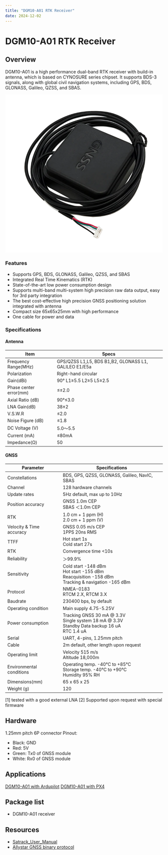 ```yaml
---
title: "DGM10-A01 RTK Receiver"
date: 2024-12-02
---
```


# DGM10-A01 RTK Receiver

## Overview

DGM10-A01 is a high performance dual-band RTK receiver with build-in antenna, which is based on CYNOSURE series chipset.
It supports BDS-3 signals, along with global civil navigation systems, including GPS, BDS, GLONASS, Galileo, QZSS, and SBAS.

![DGM10-A01](../../images/DGM10-A01-MAIN-800x.png)

### Features

- Supports GPS, BDS, GLONASS, Galileo, QZSS, and SBAS
- Integrated Real Time Kinematics (RTK)
- State-of-the-art low power consumption design
- Supports multi-band multi-system high precision raw data output, easy for 3rd party integration
- The best cost-effective high precision GNSS positioning solution integrated with antenna
- Compact size 65x65x25mm with high performance
- One cable for power and data

### Specifications

#### Antenna

| Item | Specs |
| --- | --- |
| Frequency Range(MHz) | GPS/QZSS L1,L5, BDS B1,B2, GLONASS L1, GALILEO E1/E5a |
| Polarization | Right-hand circular |
| Gain(dBi) | 90° L1≥5.5 L2≥5 L5≥2.5 |
| Phase center error(mm) | ≤±2.0 |
| Axial Ratio (dB) | 90°≤3.0 |
| LNA Gain(dB) | 38±2 |
| V.S.W.R | ≤2.0 |
| Noise Figure (dB) | ≤1.8 |
| DC Voltage (V) | 5.0～5.5 |
| Current (mA) | ≤80mA |
| Impedance(Ω) | 50 |

#### GNSS

| Parameter | Specifications |
| --- | --- |
| Constellations | BDS, GPS, QZSS, GLONASS, Galileo, NavIC, SBAS |
| Channel | 128 hardware channels |
| Update rates | 5Hz default, max up to 10Hz |
| Position accuracy | GNSS 1.0m CEP<br>SBAS ＜1.0m CEP |
| RTK | 1.0 cm + 1 ppm (H)<br>2.0 cm + 1 ppm (V) |
| Velocity & Time accuracy | GNSS 0.05 m/s CEP<br>1PPS 20ns RMS |
| TTFF | Hot start 1s<br>Cold start 27s |
| RTK | Convergence time <10s |
| Reliability | ＞99.9% |
| Sensitivity | Cold start -148 dBm<br>Hot start -155 dBm<br>Reacquisition -158 dBm<br>Tracking & navigation -165 dBm |
| Protocol | NMEA-0183<br>RTCM 2.X, RTCM 3.X |
| Baudrate | 230400 bps, by default |
| Operating condition | Main supply 4.75-5.25V|
| Power consumption | Tracking GNSS 30 mA @ 3.3V<br>Single system 18 mA @ 3.3V<br>Standby Data backup 16 uA<br>RTC 1.4 uA |
| Serial | UART, 4-pins, 1.25mm pitch|
| Cable | 2m default, other length upon request |
| Operating limit | Velocity 515 m/s<br>Altitude 18,000m |
| Environmental conditions | Operating temp. -40°C to +85°C<br>Storage temp. -40°C to +90°C<br>Humidity 95% RH |
| Dimensions(mm) | 65 x 65 x 25 |
| Weight (g) | 120 |

[1] tested with a good external LNA
[2] Supported upon request with special firmware

## Hardware

1.25mm pitch 6P connector Pinout:

- Black: GND
- Red: 5V
- Green: Tx0 of GNSS module
- White: Rx0 of GNSS module

## Applications

[DGM10-A01 with Ardupilot](https://ardupilot.org/copter/docs/common-datagnss-gem1305-rtk.html)
[DGM10-A01 with PX4](https://docs.px4.io/main/en/gps_compass/rtk_gps_gem1305.html)

## Package list

- DGM10-A01 receiver

## Resources
- [Satrack_User_Manual](../../assets/datasheet/Satrack_User_Manual.pdf)
- [Allystar GNSS binary protocol](../../common/common_allystar_binary_protocol)

